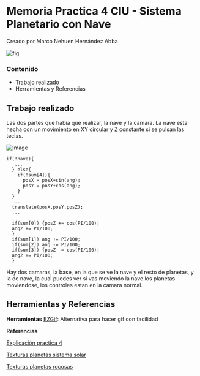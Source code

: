 # Memoria Practica 4 CIU - Sistema Planetario con Nave
 Creado por Marco Nehuen Hernández Abba
 
![fig](https://user-images.githubusercontent.com/47418876/156947096-3b89e4f1-8897-487b-a334-44d523b096d4.gif)

 ### Contenido
- Trabajo realizado
- Herramientas y Referencias

## Trabajo realizado
Las dos partes que habia que realizar, la nave y la camara.
La nave esta hecha con un movimiento en XY circular y Z constante si se pulsan las teclas.

![image](https://user-images.githubusercontent.com/47418876/156946722-0ae2ae84-7cff-4602-9912-2026954962c7.png)

```
if(!nave){
   ...
  } else{
    if(!sum[4]){
      posX = posX+sin(ang);
      posY = posY+cos(ang);
    }
  }
  ...
  translate(posX,posY,posZ);
  ...
  
  if(sum[0]) {posZ += cos(PI/100);
  ang2 += PI/100;
  }
  if(sum[1]) ang += PI/100;
  if(sum[2]) ang -= PI/100;
  if(sum[3]) {posZ -= cos(PI/100);
  ang2 += PI/100;
  }
```
Hay dos camaras, la base, en la que se ve la nave y el resto de planetas, y la de nave, la cual puedes ver si vas moviendo la nave los planetas
moviendose, los controles estan en la camara normal.


## Herramientas y Referencias
**Herramientas**
[EZGif](https://ezgif.com/): Alternativa para hacer gif con facilidad

**Referencias**

 [Explicación practica 4](https://github.com/otsedom/otsedom.github.io/blob/main/CIU/P4/README.md)
 
 [Texturas planetas sistema solar](https://www.google.com/search?q=textura+planeta&tbm=isch&ved=2ahUKEwiF8o3O06H2AhVn_bsIHZiqAl0Q2-cCegQIABAA&oq=textura+planeta&gs_lcp=CgNpbWcQAzIHCCMQ7wMQJzIFCAAQgAQyBQgAEIAEMgUIABCABDIFCAAQgAQyBQgAEIAEMgUIABCABDIFCAAQgAQyBQgAEIAEMgUIABCABDoECAAQQzoGCAAQCBAeOggIABCABBCxA1CcBVi3EmD6EmgAcAB4AYAB1AGIAcIJkgEGMTIuMC4xmAEAoAEBqgELZ3dzLXdpei1pbWfAAQE&sclient=img&ei=7lscYoXDHOf67_UPmNWK6AU&bih=909&biw=1920#imgrc=wBp6c6ZrDlkTWM)
 
 [Texturas planetas rocosas](https://www.google.com/search?q=textura+rocosa&sxsrf=APq-WBsEyrVP2PJWXd9LN0dmp_JSuflCvw:1646025650648&source=lnms&tbm=isch&sa=X&ved=2ahUKEwi-v8qx06H2AhWmyYUKHTMAC94Q_AUoAXoECAEQAw&biw=1920&bih=909&dpr=1#imgrc=ei2FILxdzOyOvM)
